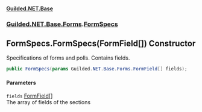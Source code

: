#### [Guilded.NET.Base](Guilded_NET_Base.md 'Guilded.NET.Base')
### [Guilded.NET.Base.Forms](Guilded_NET_Base.md#Guilded_NET_Base_Forms 'Guilded.NET.Base.Forms').[FormSpecs](FormSpecs.md 'Guilded.NET.Base.Forms.FormSpecs')
## FormSpecs.FormSpecs(FormField[]) Constructor
Specifications of forms and polls. Contains fields.  
```csharp
public FormSpecs(params Guilded.NET.Base.Forms.FormField[] fields);
```
#### Parameters
<a name='Guilded_NET_Base_Forms_FormSpecs_FormSpecs(Guilded_NET_Base_Forms_FormField__)_fields'></a>
`fields` [FormField](FormField.md 'Guilded.NET.Base.Forms.FormField')[[]](https://docs.microsoft.com/en-us/dotnet/api/System.Array 'System.Array')  
The array of fields of the sections
  

